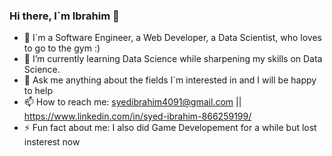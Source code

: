 ### Hi there, I`m Ibrahim 👋

<!--
**ibrahim77gh/ibrahim77gh** is a ✨ _special_ ✨ repository because its `README.md` (this file) appears on your GitHub profile.
- 👯 I’m looking to collaborate on ...
- 🤔 I’m looking for help with ...
Here are some ideas to get you started:
-->
- 🤵 I`m a Software Engineer, a Web Developer, a Data Scientist, who loves to go to the gym :)
- 🌱 I’m currently learning Data Science while sharpening my skills on Data Science.
- 💬 Ask me anything about the fields I`m interested in and I will be happy to help
- 📫 How to reach me: syedibrahim4091@gmail.com || https://www.linkedin.com/in/syed-ibrahim-866259199/
- ⚡ Fun fact about me: I also did Game Developement for a while but lost insterest now

